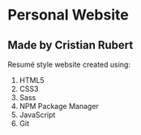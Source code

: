 # Personal Website

## Made by Cristian Rubert

Resumé style website created using: <br>
1) HTML5 <br>
2) CSS3 <br>
3) Sass <br>
4) NPM Package Manager <br>
5) JavaScript <br>
6) Git

